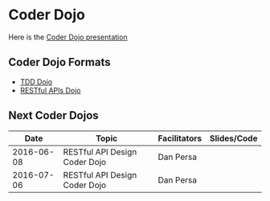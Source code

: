 # Coder Dojo

Here is the [Coder Dojo presentation](http://danpersa.github.io/coder-dojo)

## Coder Dojo Formats

- [TDD Dojo](tdd-dojo.md)
- [RESTful APIs Dojo](rest-dojo.md)

## Next Coder Dojos

| Date            | Topic | Facilitators | Slides/Code |
| --- | --- | --- | --- |
| 2016-06-08 | RESTful API Design Coder Dojo |  Dan Persa |  |
| 2016-07-06 | RESTful API Design Coder Dojo |  Dan Persa |  |
